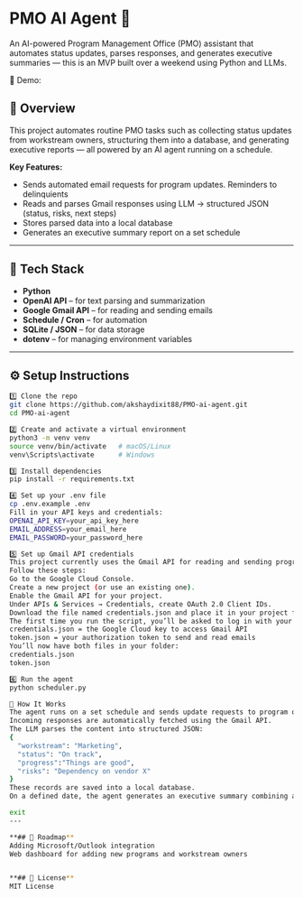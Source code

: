 # PMO AI Agent 🧠

An AI-powered Program Management Office (PMO) assistant that automates status updates, parses responses, and generates executive summaries — this is an MVP built over a weekend using Python and LLMs.

🎥 Demo: 


## 🚀 Overview

This project automates routine PMO tasks such as collecting status updates from workstream owners, structuring them into a database, and generating executive reports — all powered by an AI agent running on a schedule.

**Key Features:**
- Sends automated email requests for program updates. Reminders to delinquients 
- Reads and parses Gmail responses using LLM → structured JSON (status, risks, next steps)  
- Stores parsed data into a local database  
- Generates an executive summary report on a set schedule  

---

## 🧰 Tech Stack

- **Python**
- **OpenAI API** – for text parsing and summarization  
- **Google Gmail API** – for reading and sending emails  
- **Schedule / Cron** – for automation  
- **SQLite / JSON** – for data storage  
- **dotenv** – for managing environment variables  

---

## ⚙️ Setup Instructions

```bash
1️⃣ Clone the repo
git clone https://github.com/akshaydixit88/PMO-ai-agent.git
cd PMO-ai-agent

2️⃣ Create and activate a virtual environment
python3 -m venv venv
source venv/bin/activate   # macOS/Linux
venv\Scripts\activate      # Windows

3️⃣ Install dependencies
pip install -r requirements.txt

4️⃣ Set up your .env file
cp .env.example .env
Fill in your API keys and credentials:
OPENAI_API_KEY=your_api_key_here
EMAIL_ADDRESS=your_email_here
EMAIL_PASSWORD=your_password_here

5️⃣ Set up Gmail API credentials
This project currently uses the Gmail API for reading and sending program update emails.
Follow these steps:
Go to the Google Cloud Console.
Create a new project (or use an existing one).
Enable the Gmail API for your project.
Under APIs & Services → Credentials, create OAuth 2.0 Client IDs.
Download the file named credentials.json and place it in your project folder.
The first time you run the script, you’ll be asked to log in with your Gmail account — this will create a token.json file automatically.
credentials.json = the Google Cloud key to access Gmail API
token.json = your authorization token to send and read emails
You’ll now have both files in your folder:
credentials.json
token.json

6️⃣ Run the agent
python scheduler.py

🧩 How It Works
The agent runs on a set schedule and sends update requests to program owners via Gmail.
Incoming responses are automatically fetched using the Gmail API.
The LLM parses the content into structured JSON:
{
  "workstream": "Marketing",
  "status": "On track",
  "progress":"Things are good",
  "risks": "Dependency on vendor X"
}
These records are saved into a local database.
On a defined date, the agent generates an executive summary combining all updates.

exit
---

**## 🔮 Roadmap**
Adding Microsoft/Outlook integration
Web dashboard for adding new programs and workstream owners 


**## 📜 License**
MIT License
